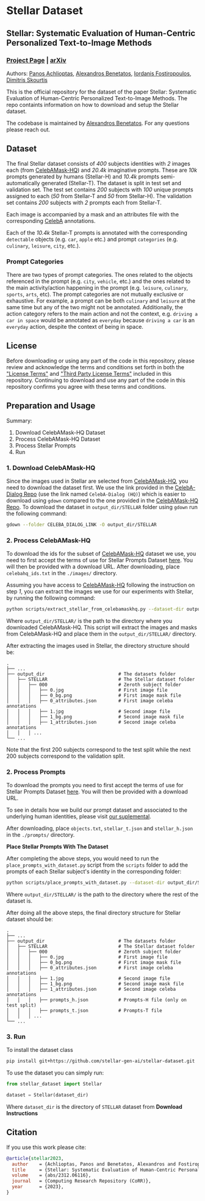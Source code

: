 # Stellar Dataset

## Stellar: Systematic Evaluation of Human-Centric Personalized Text-to-Image Methods

### [Project Page](https://stellar-gen-ai.github.io) | [arXiv](https://arxiv.org/abs/2312.06116)

Authors:
[Panos Achlioptas](https://optas.github.io/), [Alexandros Benetatos](https://www.linkedin.com/in/alexandros-benetatos/), [Iordanis Fostiropoulos](https://iordanis.me), [Dimitris Skourtis](https://www.linkedin.com/in/skourtis/)

This is the official repository for the dataset of the paper Stellar: Systematic Evaluation of Human-Centric Personalized Text-to-Image Methods. The repo containts information on how to download and setup the Stellar dataset.

The codebase is maintained by [Alexandros Benetatos](https://www.linkedin.com/in/alexandros-benetatos/). For any questions please reach out.


## Dataset
The final Stellar dataset consists of *400* subjects identities with *2* images each (from [CelebAMask-HQ](https://mmlab.ie.cuhk.edu.hk/projects/CelebA/CelebAMask_HQ.html)) and *20.4k* imaginative prompts. These are *10k* prompts generated by humans (Stellar-H) and *10.4k* prompts semi-automatically generated (Stellar-T). The dataset is split in test set and validation set. The test set contains *200* subjects with *100* unique prompts assigned to each (*50* from Stellar-T and *50* from Stellar-H). The validation set contains *200* subjects with *2* prompts each from Stellar-T.

Each image is accompanied by a mask and an attributes file with the corresponding [CelebA](http://mmlab.ie.cuhk.edu.hk/projects/CelebA.html) annotations.

Each of the *10.4k* Stellar-T prompts is annotated with the corresponding `detectable` objects (e.g. `car`, `apple` etc.) and prompt `categories` (e.g. `culinary`, `leisure`, `city`, etc.).

### Prompt Categories
There are two types of prompt categories. The ones related to the objects referenced in the prompt (e.g. `city`, `vehicle`, etc.) and the ones related to the main activity/action happening in the prompt (e.g. `leisure`, `culinary`, `sports`, `arts`, etc). The prompt categories are not mutually exclusive or exhaustive. For example, a prompt can be both `culinary` and `leisure` at the same time but any of the two might not be annotated. Additionally, the action category refers to the main action and not the context, e.g. `driving a car in space` would be annotated as `everyday` because `driving a car` is an `everyday` action, despite the context of being in space.


## License

Before downloading or using any part of the code in this repository, please review and acknowledge the terms and conditions set forth in both the ["License Terms"](./LICENSE) and ["Third Party License Terms"](./THIRD-PARTIES-LICENSE) included in this repository. Continuing to download and use any part of the code in this repository confirms you agree with these terms and conditions.

## Preparation and Usage

Summary:

1. Download CelebAMask-HQ Dataset
2. Process CelebAMask-HQ Dataset
4. Process Stellar Prompts
4. Run

### 1. Download CelebAMask-HQ

Since the images used in Stellar are selected from [CelebAMask-HQ](https://mmlab.ie.cuhk.edu.hk/projects/CelebA/CelebAMask_HQ.html), you need to download the dataset first. We use the link provided in the [CelebA-Dialog Repo](https://github.com/ziqihuangg/CelebA-Dialog?tab=readme-ov-file) (use the link named `CelebA-Dialog (HQ)`) which is easier to download using `gdown` compared to the one provided in the [CelebAMask-HQ Repo](https://github.com/switchablenorms/CelebAMask-HQ). To download the dataset in `output_dir/STELLAR` folder using `gdown` run the following command:

```bash
gdown --folder CELEBA_DIALOG_LINK -O output_dir/STELLAR
```

### 2. Process CelebAMask-HQ

To download the ids for the subset of [CelebAMask-HQ](https://mmlab.ie.cuhk.edu.hk/projects/CelebA/CelebAMask_HQ.html) dataset we use, you need to first accept the terms of use for Stellar Prompts Dataset [here](https://forms.gle/efUfbSqbn9rH77mo8). You will then be provided with a download URL. After downloading, place `celebahq_ids.txt` in the `./images/` directory.

Assuming you have access to [CelebAMask-HQ](https://mmlab.ie.cuhk.edu.hk/projects/CelebA/CelebAMask_HQ.html) following the instruction on step *1*, you can extract the images we use for our experiments with Stellar, by running the following command:

```bash
python scripts/extract_stellar_from_celebamaskhq.py --dataset-dir output_dir/STELLAR/
```

Where `output_dir/STELLAR/` is the path to the directory where you downloaded CelebAMask-HQ. This script will extract the images and masks from CelebAMask-HQ and place them in the `output_dir/STELLAR/` directory.

After extracting the images used in Stellar, the directory structure should be:

    .
    ├── ...
    ├── output_dir                           # The datasets folder
    │   ├── STELLAR                          # The Stellar dataset folder
    │   │   ├── 000                          # Zeroth subject folder
    │   │   │   ├── 0.jpg                    # First image file
    │   │   │   ├── 0_bg.png                 # First image mask file
    │   │   │   ├── 0_attributes.json        # First image celeba annotations
    │   │   │   ├── 1.jpg                    # Second image file
    │   │   │   ├── 1_bg.png                 # Second image mask file
    │   │   │   ├── 1_attributes.json        # Second image celeba annotations
    │   │   │ ...
    └── ...

Note that the first 200 subjects correspond to the test split while the next 200 subjects correspond to the validation split.

### 2. Process Prompts

To download the prompts you need to first accept the terms of use for Stellar Prompts Dataset [here](https://forms.gle/efUfbSqbn9rH77mo8). You will then be provided with a download URL.

To see in details how we build our prompt dataset and associated to the underlying human identities, please visit [our suplemental](https://stellar-gen-ai.github.io/materials/stellar_supplementary.pdf).

After downloading, place `objects.txt`, `stellar_t.json` and  `stellar_h.json` in the `./prompts/` directory.

**Place Stellar Prompts With The Dataset**

After completing the above steps, you would need to run the `place_prompts_with_dataset.py` script from the `scripts` folder to add the prompts of each Stellar subject's identity in the corresponding folder:

```bash
python scripts/place_prompts_with_dataset.py --dataset-dir output_dir/STELLAR/
```

Where `output_dir/STELLAR/` is the path to the directory where the rest of the dataset is.

After doing all the above steps, the final directory structure for Stellar dataset should be:

    .
    ├── ...
    ├── output_dir                           # The datasets folder
    │   ├── STELLAR                          # The Stellar dataset folder
    │   │   ├── 000                          # Zeroth subject folder
    │   │   │   ├── 0.jpg                    # First image file
    │   │   │   ├── 0_bg.png                 # First image mask file
    │   │   │   ├── 0_attributes.json        # First image celeba annotations
    │   │   │   ├── 1.jpg                    # Second image file
    │   │   │   ├── 1_bg.png                 # Second image mask file
    │   │   │   ├── 1_attributes.json        # Second image celeba annotations
    │   │   │   ├── prompts_h.json           # Prompts-H file (only on test split)
    │   │   │   ├── prompts_t.json           # Prompts-T file
    │   │   │ ...
    └── ...

### 3. Run

To install the dataset class

```bash
pip install git+https://github.com/stellar-gen-ai/stellar-dataset.git
```

To use the dataset you can simply run:

```python
from stellar_dataset import Stellar

dataset = Stellar(dataset_dir)
```
Where `dataset_dir` is the directory of `STELLAR` dataset from **Download Instructions**

## Citation

If you use this work please cite:

```bibtex
@article{stellar2023,
  author    = {Achlioptas, Panos and Benetatos, Alexandros and Fostiropoulos, Iordanis and Skourtis, Dimitris},
  title     = {Stellar: Systematic Evaluation of Human-Centric Personalized Text-to-Image Methods},
  volume    = {abs/2312.06116},
  journal   = {Computing Research Repository (CoRR)},
  year      = {2023},
}
```

